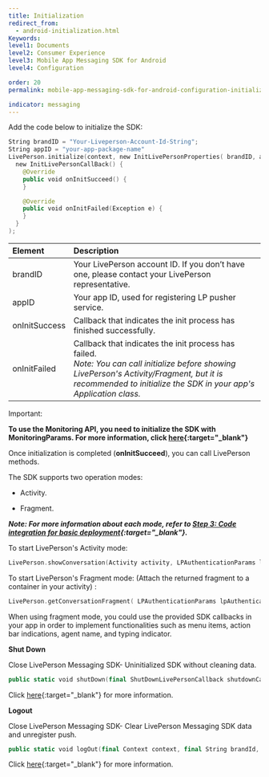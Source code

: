 ```yaml
---
title: Initialization
redirect_from:
  - android-initialization.html
Keywords:
level1: Documents
level2: Consumer Experience
level3: Mobile App Messaging SDK for Android
level4: Configuration

order: 20
permalink: mobile-app-messaging-sdk-for-android-configuration-initialization.html

indicator: messaging
---
```


Add the code below to initialize the SDK:

```swift
String brandID = "Your-Liveperson-Account-Id-String";
String appID = "your-app-package-name"
LivePerson.initialize(context, new InitLivePersonProperties( brandID, appID,
  new InitLivePersonCallBack() {
    @Override
    public void onInitSucceed() {
    }

    @Override
    public void onInitFailed(Exception e) {
    }
  }
);
```

| Element | Description |
| :--- | :--- |
| brandID | Your LivePerson account ID. If you don’t have one, please contact your LivePerson representative. |
| appID | Your app ID, used for registering LP pusher service. |
| onInitSuccess | Callback that indicates the init process has finished successfully. |
| onInitFailed | Callback that indicates the init process has failed. <br> *Note: You can call initialize before showing LivePerson's Activity/Fragment, but it is recommended to initialize the SDK in your app's Application class.* |

<div class="important">
Important:


**To use the Monitoring API, you need to initialize the SDK with MonitoringParams. For more information, click [here](android-quickstart-manual.html#step-4-optional-initialization-with-monitoring-params){:target="_blank"}**

Once initialization is completed (**onInitSucceed**), you can call LivePerson methods.

</div>

The SDK supports two operation modes:

* Activity.

* Fragment.

_**Note: For more information about each mode, refer to [Step 3: Code integration for basic deployment](android-quickstart.html#step-3-code-integration-for-basic-deployment){:target="_blank"}.**_

To start LivePerson's Activity mode:

```swift
LivePerson.showConversation(Activity activity, LPAuthenticationParams lpAuthenticationParams, ConversationViewParams params‎);
```

To start LivePerson's Fragment mode: (Attach the returned fragment to a container in your activity) :

```swift
LivePerson.getConversationFragment( LPAuthenticationParams lpAuthenticationParams, ConversationViewParams params‎);
```

When using fragment mode, you could use the provided SDK callbacks in your app in order to implement functionalities such as menu items, action bar indications, agent name, and typing indicator.


**Shut Down**

Close LivePerson Messaging SDK- Uninitialized SDK without cleaning data.

```swift
public static void shutDown(final ShutDownLivePersonCallback shutdownCallback)
```

Click [here](android-shutdown.html){:target="_blank"} for more information.

**Logout**

Close LivePerson Messaging SDK- Clear LivePerson Messaging SDK data and unregister push.

```swift
public static void logOut(final Context context, final String brandId, final String appId, final LogoutLivePersonCallback logoutCallback)
```

Click [here](android-logout.html){:target="_blank"} for more information.
